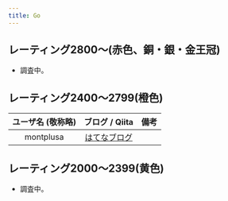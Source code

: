 ```yaml
---
title: Go
---
```


## レーティング2800〜(赤色、銅・銀・金王冠)

- 調査中。

## レーティング2400〜2799(橙色)

|ユーザ名 (敬称略)|ブログ / Qiita|備考|
|:--:|:--:|:--|
|montplusa|[はてなブログ](https://montplusa.hatenablog.com/archive)||

## レーティング2000〜2399(黄色)

- 調査中。
